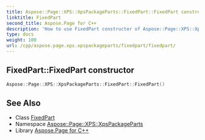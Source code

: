 ```yaml
---
title: Aspose::Page::XPS::XpsPackageParts::FixedPart::FixedPart constructor
linktitle: FixedPart
second_title: Aspose.Page for C++
description: 'How to use FixedPart constructor of Aspose::Page::XPS::XpsPackageParts::FixedPart class in C++.'
type: docs
weight: 100
url: /cpp/aspose.page.xps.xpspackageparts/fixedpart/fixedpart/
---
```

## FixedPart::FixedPart constructor




```cpp
Aspose::Page::XPS::XpsPackageParts::FixedPart::FixedPart()
```

## See Also

* Class [FixedPart](../)
* Namespace [Aspose::Page::XPS::XpsPackageParts](../../)
* Library [Aspose.Page for C++](../../../)
